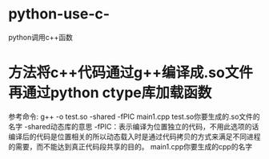 # python-use-c-
python调用c++函数

# 方法将c++代码通过g++编译成.so文件再通过python ctype库加载函数
参考命令:
g++ -o test.so -shared -fPIC main1.cpp
test.so你要生成的.so文件的名字
-shared动态库的意思
-fPIC：表示编译为位置独立的代码，不用此选项的话编译后的代码是位置相关的所以动态载入时是通过代码拷贝的方式来满足不同进程的需要，而不能达到真正代码段共享的目的。
main1.cpp你要生成的cpp的名字
